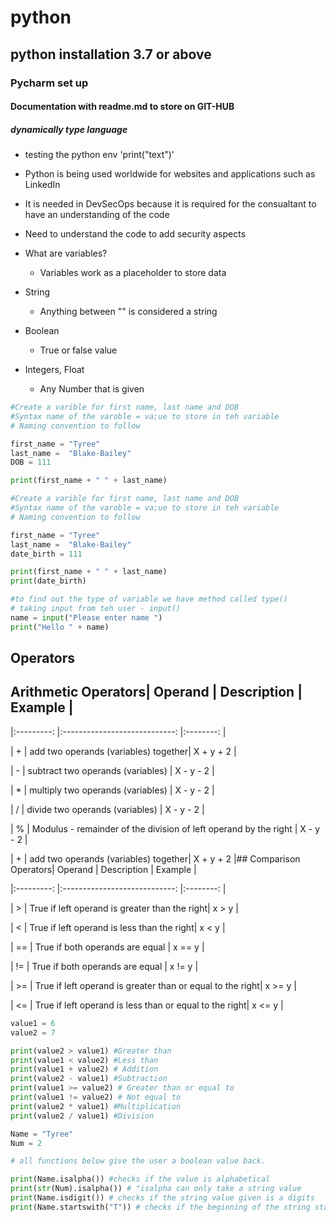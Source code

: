 # python

## python installation 3.7 or above

### Pycharm set up 

#### Documentation with readme.md to store on GIT-HUB

##### dynamically type language

- testing the python env 'print("text")'
- Python is being used worldwide for websites and applications such as LinkedIn
- It is needed in DevSecOps because it is required for the consualtant to have an understanding of the code
- Need to understand the code to add security aspects


- What are variables?
    - Variables work as a placeholder to store data 
      
- String
    - Anything between "" is considered a string

- Boolean 
    - True or false value

- Integers, Float
    - Any Number that is given
  

```python
#Create a varible for first name, last name and DOB
#Syntax name of the varoble = va;ue to store in teh variable
# Naming convention to follow

first_name = "Tyree"
last_name =  "Blake-Bailey"
DOB = 111

print(first_name + " " + last_name)
```

```python
#Create a varible for first name, last name and DOB
#Syntax name of the varoble = va;ue to store in teh variable
# Naming convention to follow

first_name = "Tyree"
last_name =  "Blake-Bailey"
date_birth = 111

print(first_name + " " + last_name)
print(date_birth)

#to find out the type of variable we have method called type()
# taking input from teh user - input()
name = input("Please enter name ")
print("Hello " + name)
```

## Operators 


## Arithmetic Operators| Operand | Description | Example |

|:---------: |:----------------------------: |:--------: |

| + | add two operands (variables) together| X + y + 2 |

| - | subtract two operands (variables) | X - y - 2 |

| * | multiply two operands (variables) | X - y - 2 |

| / | divide two operands (variables) | X - y - 2 |

| % | Modulus - remainder of the division of left operand by the right | X - y - 2 |

| + | add two operands (variables) together| X + y + 2 |## Comparison Operators| Operand | Description | Example |

|:---------: |:----------------------------: |:--------: |


| > | True if left operand is greater than the right| x > y |

| < | True if left operand is less than the right| x < y |

| == | True if both operands are equal | x == y |

| != | True if both operands are equal | x != y |

| >= | True if left operand is greater than or equal to the right| x >= y |

| <= | True if left operand is less than or equal to the right| x <= y  |
 ```python
value1 = 6
value2 = 7

print(value2 > value1) #Greater than
print(value1 < value2) #Less than 
print(value1 + value2) # Addition
print(value2 - value1) #Subtraction
print(value1 >= value2) # Greater than or equal to
print(value1 != value2) # Not equal to
print(value2 * value1) #Multiplication
print(value2 / value1) #Division

Name = "Tyree"
Num = 2

# all functions below give the user a boolean value back. 

print(Name.isalpha()) #checks if the value is alphabetical 
print(str(Num).isalpha()) # "isalpha can only take a string value 
print(Name.isdigit()) # checks if the string value given is a digits
print(Name.startswith("T")) # checks if the beginning of the string starts with teh given Char

```
